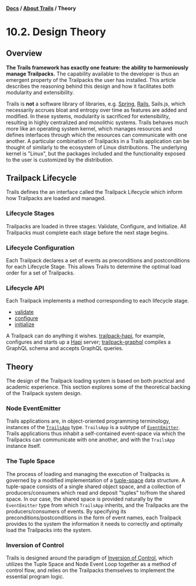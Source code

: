#### [Docs](../) / [About Trails](./) / Theory

# 10.2. Design Theory

## Overview

**The Trails framework has exactly one feature: the ability to harmoniously manage Trailpacks.** The capability available to the developer is thus an emergent property of the Trailpacks the user has installed. This article describes the reasoning behind this design and how it facilitates both modularity and extensibility.

Trails is **not** a software library of libraries, e.g. [Spring](https://en.wikipedia.org/wiki/Spring_Framework), [Rails](https://en.wikipedia.org/wiki/Ruby_on_Rails), Sails.js, which necessarily accrues bloat and entropy over time as features are added and modified. In these systems, modularity is sacrificed for extensibility, resulting in highly centralized and monolithic systems. Trails behaves much more like an operating system kernel, which manages resources and defines interfaces through which the resources can communicate with one another. A particular combination of Trailpacks in a Trails application can be thought of similarly to the ecosystem of Linux distributions. The underlying kernel is "Linux", but the packages included and the functionality exposed to the user is customized by the distribution.

## Trailpack Lifecycle

Trails defines the an interface called the Trailpack Lifecycle which inform how Trailpacks are loaded and managed.

### Lifecycle Stages

Trailpacks are loaded in three stages: Validate, Configure, and Initialize. All Trailpacks must complete each stage before the next stage begins.

### Lifecycle Configuration

Each Trailpack declares a set of events as preconditions and postconditions for each Lifecycle Stage. This allows Trails to determine the optimal load order for a set of Trailpacks. 

### Lifecycle API

Each Trailpack implements a method corresponding to each lifecycle stage.
- [validate](https://github.com/trailsjs/trailpack#validate)
- [configure](https://github.com/trailsjs/trailpack#configure-1)
- [initialize](https://github.com/trailsjs/trailpack#initialize)

A Trailpack can do anything it wishes. [trailpack-hapi](https://github.com/trailsjs/trailpack-hapi), for example, configures and starts up a [Hapi](https://hapijs.com/) server; [trailpack-graphql](https://github.com/langateam/trailpack-graphql) compiles a GraphQL schema and accepts GraphQL queries.

## Theory

The design of the Trailpack loading system is based on both practical and academic experience. This section explores some of the theoretical backing of the Trailpack system design. 

### Node EventEmitter

Trails applications are, in object-oriented programming terminology, instances of the [`TrailsApp`](https://github.com/trailsjs/trails/blob/master/index.js#L11) type. `TrailsApp` is a subtype of [`EventEmitter`](https://nodejs.org/api/events.html#events_class_eventemitter). Trails applications thus inhabit a self-contained event-space via which the Trailpacks can communicate with one another, and with the `TrailsApp` instance itself.

### The Tuple Space

The process of loading and managing the execution of Trailpacks is governed by a modified implementation of a [tuple-space](https://en.wikipedia.org/wiki/Tuple_space) data structure. A tuple-space consists of a single shared object space, and a collection of producers/consumers which read and deposit "tuples" to/from the shared space. In our case, the shared space is provided naturally by the `EventEmitter` type from which `TrailsApp` inherits, and the Trailpacks are the producers/consumers of events. By specifying its preconditions/postconditions in the form of event names, each Trailpack provides to the system the information it needs to correctly and optimally load the Trailpacks into the system.

### Inversion of Control

Trails is designed around the paradigm of [Inversion of Control](https://en.wikipedia.org/wiki/Inversion_of_control), which utilizes the Tuple Space and Node Event Loop together as a method of control flow, and relies on the Trailpacks themselves to implement the essential program logic.
